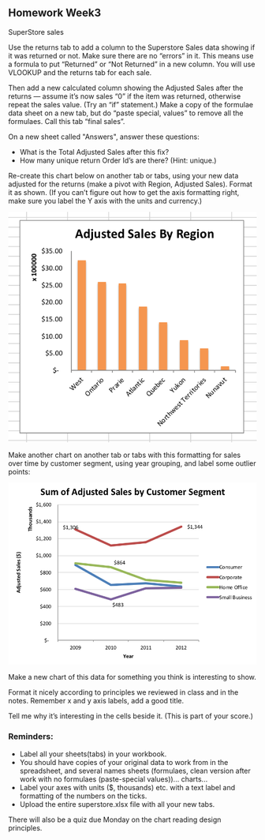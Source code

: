 ## Homework Week3


SuperStore sales

Use the returns tab to add a column to the Superstore Sales data showing if it was returned or not. Make sure there are no “errors” in it. This means use a formula to put “Returned” or “Not Returned” in a new column.
You will use VLOOKUP and the returns tab for
each sale.

Then add a new calculated column showing the Adjusted Sales after the returns — assume it’s now sales “0” if the item was returned, otherwise repeat the sales value. (Try an “if” statement.)
Make a copy of the formulae data sheet on a new tab, but do “paste special, values” to remove all the formulaes. Call this tab “final sales”.

On a new sheet called "Answers", answer these questions:
* What is the Total Adjusted Sales after this fix?
* How many unique return Order Id’s are there? (Hint: unique.)

Re-create this chart below on another tab or tabs, using your new data adjusted for the returns (make a pivot with Region, Adjusted Sales). Format it as shown. (If you can’t figure out how to get the axis formatting right, make sure you label the Y axis with the units and currency.)

<img src="assets/Homework-ea39f.png">

Make another chart on another tab or tabs with this formatting for sales over time by customer segment, using year grouping, and label some outlier points:

<img src="assets/Homework-e3903.png">

Make a new chart of this data for something you think is interesting to show.

Format it nicely according to principles we reviewed in class and in the notes.
Remember x and y axis labels, add a good title.

Tell me why it’s interesting in the cells beside it. (This is part of your score.)

### Reminders:

* Label all your sheets(tabs) in your workbook.
* You should have copies of your original data to work from in the spreadsheet,
and several names sheets (formulaes, clean version after work with no formulaes (paste-special values))... charts...
* Label your axes with units ($, thousands) etc. with a text label and formatting of the numbers on the ticks.
* Upload the entire superstore.xlsx file with all your new tabs.

There will also be a quiz due Monday on the chart reading design principles.
